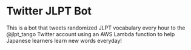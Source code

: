 # Twitter JLPT Bot

This is a bot that tweets randomized JLPT vocabulary every hour to the @jlpt_tango Twitter account using an AWS Lambda function to help Japanese learners learn new words everyday!
